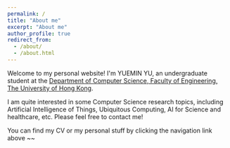 ```yaml
---
permalink: /
title: "About me"
excerpt: "About me"
author_profile: true
redirect_from: 
  - /about/
  - /about.html
---
```


Welcome to my personal website! I'm YUEMIN YU, an undergraduate student at the [Department of Computer Science, Faculty of Engineering, The University of Hong Kong](https://www.cs.hku.hk/).

I am quite interested in some Computer Science research topics, including Artificial Intelligence of Things,
Ubiquitous Computing, AI for Science and healthcare, etc. Please feel free to contact me!

You can find my CV or my personal stuff by clicking the navigation link above ~~
